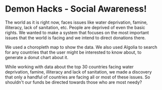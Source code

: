 # Demon Hacks - Social Awareness!

The world as it is right now, faces issues like water deprivation, famine, illiteracy, lack of sanitation, etc. People are deprived of even the basic rights. We wanted to make a system that focuses on the most important issues that the world is facing and we intend to direct donations there.

We used a choropleth map to show the data. We also used Algolia to search for any countries that the user might be interested to know about, to generate a donut chart about it.

While working with data about the top 30 countries facing water deprivation, famine, illiteracy and lack of sanitation, we made a discovery that only a handful of countries are facing all or most of these issues. So shouldn't our funds be directed towards those who are most needy?
